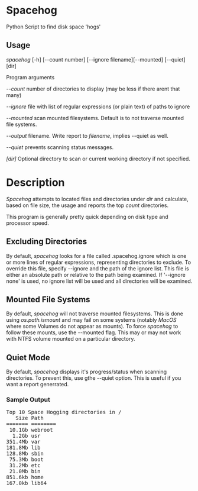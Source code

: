 # Spacehog
Python Script to find disk space 'hogs'


## Usage

 *spacehog* [-h] [--count number] [--ignore filename][--mounted] [--quiet] [dir] 
 
Program arguments

*--count*  number of directories to display (may be less if there arent that many)
 		
*--ignore* file with list of regular expressions (or plain text) of paths to ignore
 		
*--mounted* scan mounted filesystems. Default is to not traverse mounted file systems.

*--output* filename. Write report to *filename*, implies --quiet as well.

*--quiet* prevents scanning status messages. 

*[dir]* Optional directory to scan or current working directory if not specified.

# Description
*Spacehog* attempts to located files and directories under *dir* and calculate, based on file size, the usage and reports the top *count* directories.

This program is generally pretty quick depending on disk type and processor speed. 

## Excluding Directories
By default, *spacehog* looks for a file called .spacehog.ignore which is one or more lines of regular expressions, representing directories to exclude. To override this file, specify --ignore and the path of the ignore list. This file is either an absolute path or relative to the path being examined. If '--ignore none' is used, no ignore list will be used and all directories will be examined.

## Mounted File Systems
By default, *spacehog* will not traverse mounted filesystems. This is done using *os.path.ismount* and may fail on some systems (notably *MacOS* where some Volumes do not appear as mounts). To force *spacehog* to follow these mounts, use the --mounted flag. This may or may not work with NTFS volume mounted on a particular directory. 

## Quiet Mode
By default, *spacehog* displays it's progress/status when scanning directories. To prevent this, use gthe --quiet option. This is useful if you want a report generrated. 

### Sample Output
<pre>
Top 10 Space Hogging directories in /
   Size Path
======= ========
 10.1Gb webroot
  1.2Gb usr
351.4Mb var
181.8Mb lib
128.8Mb sbin
 75.3Mb boot
 31.2Mb etc
 21.0Mb bin
851.6kb home
167.0kb lib64
</pre>